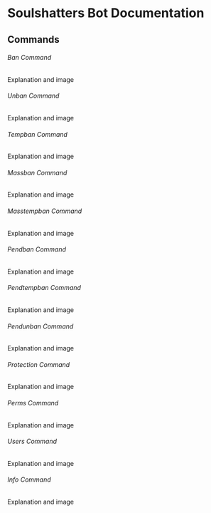 # Soulshatters Bot Documentation
## Commands
###### Ban Command
Explanation and image
###### Unban Command
Explanation and image
###### Tempban Command
Explanation and image
###### Massban Command
Explanation and image
###### Masstempban Command
Explanation and image
###### Pendban Command
Explanation and image
###### Pendtempban Command
Explanation and image
###### Pendunban Command
Explanation and image
###### Protection Command
Explanation and image
###### Perms Command
Explanation and image
###### Users Command
Explanation and image
###### Info Command
Explanation and image
